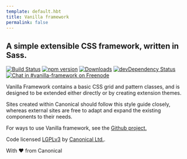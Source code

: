 ```yaml
---
template: default.hbt
title: Vanilla framework
permalink: false
---
```


## A simple extensible CSS framework, written in Sass.

[![Build Status](https://travis-ci.org/ubuntudesign/vanilla-framework.svg?branch=master)](https://travis-ci.org/ubuntudesign/vanilla-framework)
[![npm version](https://badge.fury.io/js/vanilla-framework.svg)](http://badge.fury.io/js/vanilla-framework)
[![Downloads](http://img.shields.io/npm/dm/vanilla-framework.svg)](https://www.npmjs.com/package/vanilla-framework)
[![devDependency Status](https://david-dm.org/ubuntudesign/vanilla-framework/dev-status.svg)](https://david-dm.org/ubuntudesign/vanilla-framework#info=devDependencies)
[![Chat in #vanilla-framework on Freenode](https://img.shields.io/badge/chat-%23vanilla--framework-blue.svg)](http://webchat.freenode.net/?channels=vanilla-framework)

Vanilla Framework contains a basic CSS grid and pattern classes, and is
designed to be extended either directly or by creating extension themes.

Sites created within Canonical should follow this style guide closely,
whereas external sites are free to adapt and expand the existing components to
their needs.

For ways to use Vanilla framework, see the <a href="https://github.com/ubuntudesign/vanilla-framework">Github project.</a>

Code licensed [LGPLv3](http://opensource.org/licenses/lgpl-3.0.html) by [Canonical Ltd.](http://www.canonical.com/).

With ♥ from Canonical
